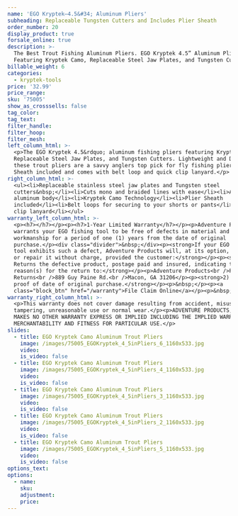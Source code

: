 ```yaml
---
name: 'EGO Kryptek—4.5&#34; Aluminum Pliers'
subheading: Replaceable Tungsten Cutters and Includes Plier Sheath
order_number: 20
display_product: true
forsale_online: true
description: >-
  The Best Trout Fishing Aluminum Pliers. EGO Kryptek 4.5” Aluminum Pliers
  Featuring Kryptek Camo, Replaceable Steel Jaw Plates, and Tungsten Cutters.
billable_weight: 6
categories:
  - kryptek-tools
price: '32.99'
price_range:
sku: '75005'
show_as_crosssells: false
tag_color:
tag_text:
filter_handle:
filter_hoop:
filter_mesh:
left_column_html: >-
  <p>The EGO Kryptek 4.5&rdquo; aluminum fishing pliers featuring Kryptek Camo,
  Replaceable Steel Jaw Plates, and Tungsten Cutters. Lightweight and Durable,
  these trout pliers are a savvy anglers top pick for fly fishing pliers. Plier
  Sheath included and comes with belt loop and quick clip lanyard.</p>
right_column_html: >-
  <ul><li>Replaceable stainless steel jaw plates and Tungsten steel
  cutters&nbsp;</li><li>Cuts mono and braided lines with ease</li><li>Aircraft
  aluminum body</li><li>Kryptek Camo Technology</li><li>Plier Sheath
  included</li><li>Belt loops for securing to your shorts or pants</li><li>Quick
  clip lanyard</li></ul>
warranty_left_column_html: >-
  <p><h7></h7></p><p><h7>1-Year Limited Warranty</h7></p><p>Adventure Products
  warrants your EGO fishing tool to be free of defects in material and
  workmanship for a period of one (1) years from the date of original
  purchase.</p><div class="divider">&nbsp;</div><p><strong>If your EGO fishing
  tool exhibits such a defect, Adventure Products will, at its option, replace
  or repair it without charge, provided the customer:</strong></p><p><strong>1)
  Returns the defective product, postage paid and insured, indicating the
  reason(s) for the return to:</strong></p><p>Adventure Products<br />Product
  Returns<br />889 Guy Paine Rd.<br />Macon, GA 31206</p><p><strong>2) Submits
  proof of date of original purchase.</strong></p><p>&nbsp;</p><p><a
  class="block_btn" href="/warranty">File Claim Online</a></p><p>&nbsp;</p>
warranty_right_column_html: >-
  <p>This warranty does not cover damage resulting from accident, misuse, abuse,
  tampering, unreasonable use or normal wear.</p><p>ADVENTURE PRODUCTS, INC.
  MAKES NO OTHER WARRANTY EXPRESS OR IMPLIED INCLUDING THE IMPLIED WARRANTIES OF
  MERCHANTABILITY AND FITNESS FOR PARTICULAR USE.</p>
slides:
  - title: EGO Kryptek Camo Aluminum Trout Pliers
    image: /images/75005_EGOKryptek_4_5inPliers_6_1160x533.jpg
    video:
    is_video: false
  - title: EGO Kryptek Camo Aluminum Trout Pliers
    image: /images/75005_EGOKryptek_4_5inPliers_4_1160x533.jpg
    video:
    is_video: false
  - title: EGO Kryptek Camo Aluminum Trout Pliers
    image: /images/75005_EGOKryptek_4_5inPliers_3_1160x533.jpg
    video:
    is_video: false
  - title: EGO Kryptek Camo Aluminum Trout Pliers
    image: /images/75005_EGOKryptek_4_5inPliers_2_1160x533.jpg
    video:
    is_video: false
  - title: EGO Kryptek Camo Aluminum Trout Pliers
    image: /images/75005_EGOKryptek_4_5inPliers_5_1160x533.jpg
    video:
    is_video: false
options_text:
options:
  - name:
    sku:
    adjustment:
    price:
---
```

